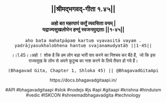 <center><h2>||श्रीमद्‍भगवद्‍-गीता १.४५||</h2>
<h3>अहो बत महत्पापं कर्तुं व्यवसिता वयम् |<br/>यद्राज्यसुखलोभेन हन्तुं स्वजनमुद्यताः ||१-४५||</h3>
<pre>aho bata mahatpāpaṃ kartuṃ vyavasitā vayam .<br/>yadrājyasukhalobhena hantuṃ svajanamudyatāḥ ||1-45||</pre>
<p>।।1.45।।अहो  !  शोक है कि हम लोग बड़ा भारी पाप करने का निश्चय कर बैठे हैं,  जो कि इस राज्यसुख के लोभ से अपने कुटुम्ब का नाश करने के लिये तैयार हो गये हैं।</p>
<pre>(Bhagavad Gita, Chapter 1, Shloka 45) || @BhagavadGitaApi</pre><p>https://docs.bhagavadgitaapi.in/</p><p>#API #bhagavadgitaapi #slok #nodejs #js #api #gitaapi #krishna #hinduism #vedic #ISKCON #shreemadbhagavadgita #technology</p></center>